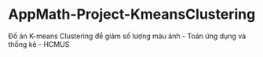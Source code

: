 # AppMath-Project-KmeansClustering
 Đồ án K-means Clustering để giảm số lượng màu ảnh - Toán ứng dụng và thống kê - HCMUS 

